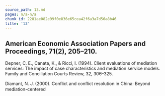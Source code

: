 ```yaml
---
source_path: 13.md
pages: n/a-n/a
chunk_id: 2281ae082e99f0e836e65cea42f6a3a7d56a8b46
title: '13'
---
```

## American Economic Association Papers and Proceedings, 71(2), 205–210.

Depner, C. E., Canata, K., & Ricci, I. (1994). Client evaluations of mediation services: The impact of case characteristics and mediation service models. Family and Conciliation Courts Review, 32, 306–325.

Diamant, N. J. (2000). Conﬂict and conﬂict resolution in China: Beyond mediation-centered
